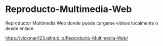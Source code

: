 # Reproducto-Multimedia-Web

Reproductor Multimedia Web donde puede cargarse videos localmente o desde enlace

https://vickman123.github.io/Reproducto-Multimedia-Web/
